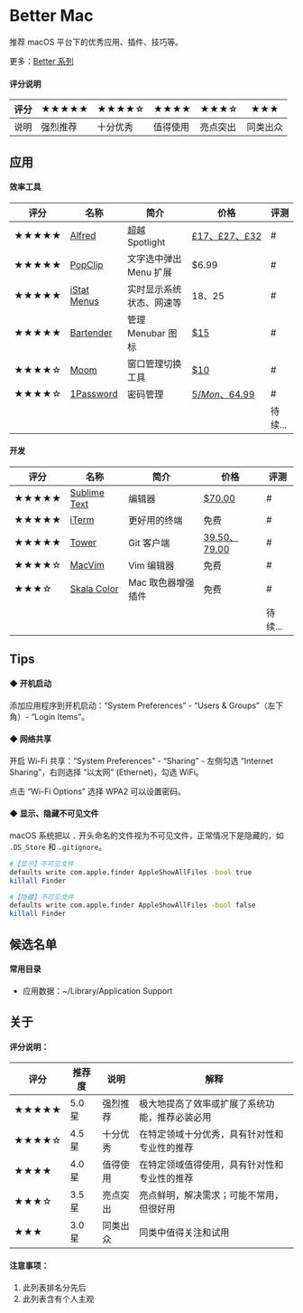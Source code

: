 # Better Mac

推荐 macOS 平台下的优秀应用、插件、技巧等。 

更多：[Better 系列](./README.md)

#### 评分说明

| 评分 |★★★★★ | ★★★★☆ | ★★★★ |★★★☆ |★★★   |
| --- | ---  | --- | --- | --- | --- |
| 说明 | 强烈推荐  | 十分优秀 | 值得使用 | 亮点突出 | 同类出众 |


## 应用

#### 效率工具

| 评分 | 名称 | 简介 | 价格 | 评测 |
| --- | --- | --- | --- | --- |
| ★★★★★ | [Alfred][alfred] | 超越 Spotlight | [£17、£27、£32][alfred-price] | # |
| ★★★★★ | [PopClip][popclip] | 文字选中弹出 Menu 扩展 | $6.99 | # |
| ★★★★★ | [iStat Menus][istatmenus]| 实时显示系统状态、网速等 | $18、$25 | # |
| ★★★★★| [Bartender][bartender] | 管理 Menubar 图标 | [$15][bartender-price] | # |
| ★★★★☆ | [Moom][moom] | 窗口管理切换工具 | [$10][moom-price] | # |
| ★★★★☆ | [1Password][1password] | 密码管理 | [$5/Mon、$64.99][1password-price] | # |
|  |  |  |  | 待续... |

[alfred]: https://www.alfredapp.com/
[alfred-price]: https://www.alfredapp.com/powerpack/buy/
[popclip]: http://pilotmoon.com/popclip/
[istatmenus]: https://bjango.com/mac/istatmenus/
[bartender]: https://www.macbartender.com/
[bartender-price]: http://sites.fastspring.com/macbartender/product/buybartender2
[moom]: https://manytricks.com/moom/
[moom-price]: https://sites.fastspring.com/manytricks/instant/moom
[1password]: https://1password.com/
[1password-price]: https://1password.com/pricing/


#### 开发

| 评分 | 名称 | 简介 | 价格 | 评测 |
| --- | --- | --- | --- | --- |
| ★★★★★ | [Sublime Text][sublime] | 编辑器 | [$70.00][sublime-price] | # |
| ★★★★★ | [iTerm][iterm] | 更好用的终端 | 免费 | # |
| ★★★★★ | [Tower][tower] | Git 客户端 | [$39.50、$79.00][tower-price] | # |
| ★★★★☆ | [MacVim][macvim] | Vim 编辑器 | 免费 | # |
| ★★★☆ | [Skala Color] | Mac 取色器增强插件 | 免费 | # |
|  |  |  |  | 待续... |


[sublime]: https://www.sublimetext.com/
[sublime-price]: https://www.sublimetext.com/buy
[iterm]: https://www.iterm2.com/
[tower]: https://www.git-tower.com/buy
[tower-price]: https://www.git-tower.com/
[macvim]: http://macvim-dev.github.io/macvim/
[Skala Color]: https://bjango.com/mac/skalacolor/


## Tips

#### ◆ 开机启动
添加应用程序到开机启动：“System Preferences” - “Users & Groups”（左下角）- “Login Items”。

#### ◆ 网络共享
开启 Wi-Fi 共享：“System Preferences” - “Sharing” - 左侧勾选 “Internet Sharing”，右则选择 “以太网” (Ethernet)，勾选 WiFi。

点击 “Wi-Fi Options” 选择 WPA2 可以设置密码。

#### ◆ 显示、隐藏不可见文件
macOS 系统把以 `.` 开头命名的文件视为不可见文件，正常情况下是隐藏的，如 `.DS_Store` 和 `.gitignore`。

```bash
#【显示】不可见文件
defaults write com.apple.finder AppleShowAllFiles -bool true
killall Finder

#【隐藏】不可见文件
defaults write com.apple.finder AppleShowAllFiles -bool false
killall Finder
```




## 候选名单
#### 常用目录
- 应用数据：~/Library/Application Support

## 关于

#### 评分说明：

| 评分  | 推荐度 | 说明 | 解释 |
| ---  | --- | --- | --- |
|★★★★★ | 5.0 星 | 强烈推荐 | 极大地提高了效率或扩展了系统功能，推荐必装必用 |
|★★★★☆ | 4.5 星 | 十分优秀 | 在特定领域十分优秀，具有针对性和专业性的推荐 |
|★★★★  | 4.0 星 | 值得使用 | 在特定领域值得使用，具有针对性和专业性的推荐 |
|★★★☆  | 3.5 星 | 亮点突出 | 亮点鲜明，解决需求；可能不常用，但很好用 |
|★★★   | 3.0 星 | 同类出众 | 同类中值得关注和试用 |

#### 注意事项：
1. 此列表排名分先后
2. 此列表含有个人主观

